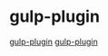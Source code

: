 # gulp-plugin

[gulp-plugin](https://github.com/gulp-community/gulp-pug)
[gulp-plugin](https://github.com/sindresorhus/gulp-ruby-sass)
